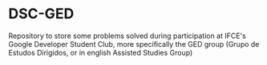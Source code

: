 # DSC-GED
Repository to store some problems solved during participation at IFCE's Google Developer Student Club, more specifically the GED group (Grupo de Estudos Dirigidos, or in english Assisted Studies Group)
